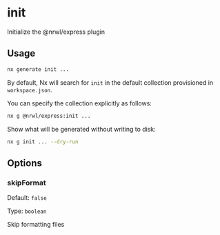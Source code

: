 # init

Initialize the @nrwl/express plugin

## Usage

```bash
nx generate init ...
```

By default, Nx will search for `init` in the default collection provisioned in `workspace.json`.

You can specify the collection explicitly as follows:

```bash
nx g @nrwl/express:init ...
```

Show what will be generated without writing to disk:

```bash
nx g init ... --dry-run
```

## Options

### skipFormat

Default: `false`

Type: `boolean`

Skip formatting files

